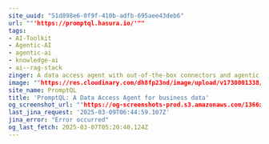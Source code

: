 ```yaml
---
site_uuid: "51d898e6-0f9f-410b-adfb-695aee43deb6"
url: ""'https://promptql.hasura.io/'""
tags:
- AI-Toolkit
- Agentic-AI
- agentic-ai
- knowledge-ai
- ai--rag-stack
zinger: A data access agent with out-of-the-box connectors and agentic query planning.
image: ""https://res.cloudinary.com/dh8fp23nd/image/upload/v1730001338/v3-website/prompt-ql/promptql-og_nixyob.png""
site_name: PromptQL
title: 'PromptQL: A Data Access Agent for business data'
og_screenshot_url: ""https://og-screenshots-prod.s3.amazonaws.com/1366x768/80/false/8eb08d85976924d7fe37f760a4f2ed816600886ada15028ebaf5996e78f4caee.jpeg""
last_jina_request: '2025-03-09T06:44:59.107Z'
jina_error: "Error occurred"
og_last_fetch: 2025-03-07T05:20:40.124Z
---
```


